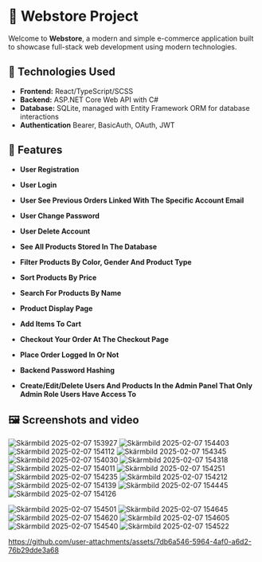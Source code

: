 # 🛒 Webstore Project

Welcome to **Webstore**, a modern and simple e-commerce application built to showcase full-stack web development using modern technologies.

## 🚀 Technologies Used

- **Frontend:** React/TypeScript/SCSS
- **Backend:** ASP.NET Core Web API with C#
- **Database:** SQLite, managed with Entity Framework ORM for database interactions
- **Authentication** Bearer, BasicAuth, OAuth, JWT

## 🌟 Features
- **User Registration**
- **User Login**
- **User See Previous Orders Linked With The Specific Account Email**
- **User Change Password**
- **User Delete Account**

- **See All Products Stored In The Database**
- **Filter Products By Color, Gender And Product Type**
- **Sort Products By Price**
- **Search For Products By Name**

- **Product Display Page**
- **Add Items To Cart**
- **Checkout Your Order At The Checkout Page**

- **Place Order Logged In Or Not**
  
- **Backend Password Hashing**

- **Create/Edit/Delete Users And Products In the Admin Panel That Only Admin Role Users Have Access To**

## 🖼️ Screenshots and video

![Skärmbild 2025-02-07 153927](https://github.com/user-attachments/assets/0b566d5e-a1b1-4360-958a-23c4fb2158b0)
![Skärmbild 2025-02-07 154403](https://github.com/user-attachments/assets/4df58b9f-ec86-4d5e-89cc-4956ced07d9d)
![Skärmbild 2025-02-07 154112](https://github.com/user-attachments/assets/93b429c2-49fd-4c77-b69c-30e402af7b76)
![Skärmbild 2025-02-07 154345](https://github.com/user-attachments/assets/740dbba8-2990-4b99-ad30-0bb5b9f8a72d)
![Skärmbild 2025-02-07 154030](https://github.com/user-attachments/assets/c7cb2f25-971f-4727-9e14-2000f68b72aa)
![Skärmbild 2025-02-07 154318](https://github.com/user-attachments/assets/7c65a417-ba4b-40df-a0ae-75b0e9407ea5)
![Skärmbild 2025-02-07 154011](https://github.com/user-attachments/assets/831dbf6b-dd9e-4420-803c-1a208c032c1d)
![Skärmbild 2025-02-07 154251](https://github.com/user-attachments/assets/fc7bfaa3-cf85-4378-8114-768ed27ecbea)
![Skärmbild 2025-02-07 154235](https://github.com/user-attachments/assets/dfc08046-d90b-4f5a-bdcb-ea559adda64f)
![Skärmbild 2025-02-07 154212](https://github.com/user-attachments/assets/8ef652ff-5a5b-4c91-8b2a-a1d6dc1c9d6c)
![Skärmbild 2025-02-07 154139](https://github.com/user-attachments/assets/af07dce4-0814-461f-823c-f45e79a2ecdd)
![Skärmbild 2025-02-07 154445](https://github.com/user-attachments/assets/5b12426a-ffc8-4e44-990d-48e4ac1f6221)
![Skärmbild 2025-02-07 154126](https://github.com/user-attachments/assets/1d7e10a8-931d-43aa-96ff-aab60b3fa346)

![Skärmbild 2025-02-07 154501](https://github.com/user-attachments/assets/2b8fd11f-a544-4fa4-bbfc-3ab69c040577)
![Skärmbild 2025-02-07 154645](https://github.com/user-attachments/assets/f7d9bfeb-811e-4349-bd6d-f03bb8c1e144)
![Skärmbild 2025-02-07 154620](https://github.com/user-attachments/assets/757c6f7a-60e2-4baa-9c78-81e6c113b620)
![Skärmbild 2025-02-07 154605](https://github.com/user-attachments/assets/1bca23a9-356b-4602-a410-bb0093db16bf)
![Skärmbild 2025-02-07 154540](https://github.com/user-attachments/assets/eeb844a8-1b2e-41c1-8f36-8203db5e7190)
![Skärmbild 2025-02-07 154522](https://github.com/user-attachments/assets/beb8905b-0df9-4ab4-b9ee-f5771d5c8a9a)


https://github.com/user-attachments/assets/7db6a546-5964-4af0-a6d2-76b29dde3a68
